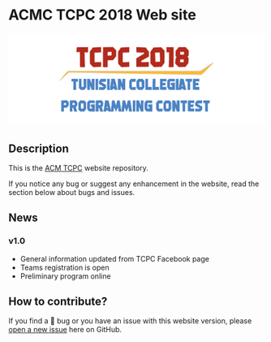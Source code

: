 # ACMC TCPC 2018 Web site


<p align="center">
    <a href="http://acmtcpc.org" target="_blank">
        <img src="/assets/images/logo.png"/>
    </a>
</p>


## Description

This is the [ACM TCPC](https://acmtcpc.github.io/) website repository.

If you notice any bug or suggest any enhancement in the website, read the section below about bugs and issues.

## News
### v1.0
- General information updated from TCPC Facebook page
- Teams registration is open
- Preliminary program online

## How to contribute?
If you find a :bug: bug or you have an issue with this website version, please [open a new issue](https://github.com/acmtcpc/acmtcpc.github.io/issues) here on GitHub.
